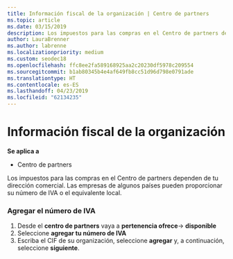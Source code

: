 ```yaml
---
title: Información fiscal de la organización | Centro de partners
ms.topic: article
ms.date: 03/15/2019
description: Los impuestos para las compras en el Centro de partners dependen de tu dirección comercial. Las empresas de algunos países pueden proporcionar su número de IVA o el equivalente local.
author: LauraBrenner
ms.author: labrenne
ms.localizationpriority: medium
ms.custom: seodec18
ms.openlocfilehash: ffc8ee2fa589168925aa2c20230df5978c209554
ms.sourcegitcommit: b1ab80345b4e4af649fb8cc51d96d798e0791ade
ms.translationtype: HT
ms.contentlocale: es-ES
ms.lasthandoff: 04/23/2019
ms.locfileid: "62134235"
---
```

# <a name="organization-tax-information"></a>Información fiscal de la organización

**Se aplica a**

-  Centro de partners

Los impuestos para las compras en el Centro de partners dependen de tu dirección comercial. Las empresas de algunos países pueden proporcionar su número de IVA o el equivalente local.

### <a name="add-your-vat-id"></a>Agregar el número de IVA

1.  Desde el **centro de partners** vaya a **pertenencia ofrece**-> **disponible**
2.  Seleccione **agregar tu número de IVA**
3.  Escriba el CIF de su organización, seleccione **agregar** y, a continuación, seleccione **siguiente**.





 



